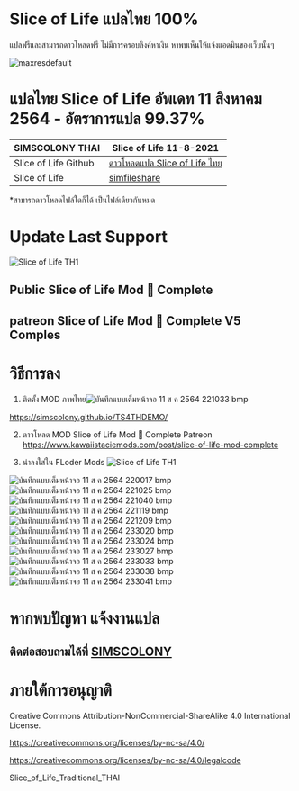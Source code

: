 
# Slice of Life แปลไทย 100% 
แปลฟรีและสามารถดาวโหลดฟรี ไม่มีการครอบลิงค์หาเงิน หาพบเห็นให้แจ้งแอดมินของเว็บนั้นๆ

![maxresdefault](https://user-images.githubusercontent.com/13219372/129072040-c15f7aca-7099-4414-9286-845048d32859.jpg)

# แปลไทย  Slice of Life  อัพเดท 11 สิงหาคม 2564 - อัตราการแปล 99.37%

| SIMSCOLONY THAI|  Slice of Life 11-8-2021|
| ------------- | ------------- |
|  Slice of Life Github| [ดาวโหลดแปล Slice of Life ไทย ](https://github.com/simscolony/Slice_of_Life_Traditional_THAI/raw/main/%5BSIMSCOLONY%5D_Slice%20of%20Life_V1_TH%5B12-8-2021%5D.package) |
|  Slice of Life | [simfileshare](http://www.simfileshare.net/download/2672130/) |

*สามารถดาวโหลดไฟล์ใดก็ได้ เป็นไฟล์เดียวกันหมด
# Update Last Support 

![Slice of Life TH1](https://static.wixstatic.com/media/46c7ed_21b8e7ae02374f57a6a60ec82ace855c~mv2.png/v1/fill/w_940,h_529,al_c,q_95/46c7ed_21b8e7ae02374f57a6a60ec82ace855c~mv2.webp)
## Public  Slice of Life Mod 🍓 Complete
##  patreon  Slice of Life Mod 🍓 Complete V5 Comples


# วิธีการลง
1. ติดตั้ง MOD ภาพไทย![บันทึกแบบเต็มหน้าจอ 11 ส ค  2564 221033 bmp](https://user-images.githubusercontent.com/13219372/129126975-5fbbca14-64f7-4983-aa49-b9bd93f28c21.jpg)

https://simscolony.github.io/TS4THDEMO/

2. ดาวโหลด MOD Slice of Life Mod 🍓 Complete
Patreon https://www.kawaiistaciemods.com/post/slice-of-life-mod-complete


3. นำลงใส่ใน FLoder Mods
![Slice of Life TH1](https://user-images.githubusercontent.com/13219372/129068601-4f4b8be8-1abc-4e03-b49a-fddc25179766.jpg)



![บันทึกแบบเต็มหน้าจอ 11 ส ค  2564 220017 bmp](https://user-images.githubusercontent.com/13219372/129126969-58db66c5-99a6-495a-8968-60efbdabdb81.jpg)
![บันทึกแบบเต็มหน้าจอ 11 ส ค  2564 221025 bmp](https://user-images.githubusercontent.com/13219372/129126973-546d6325-4232-4a6c-9903-3652e85f8ef9.jpg)
![บันทึกแบบเต็มหน้าจอ 11 ส ค  2564 221040 bmp](https://user-images.githubusercontent.com/13219372/129126979-2ffa9cec-2a37-4647-8ec1-abefe2e753c5.jpg)
![บันทึกแบบเต็มหน้าจอ 11 ส ค  2564 221119 bmp](https://user-images.githubusercontent.com/13219372/129126982-20f6963d-e6a1-4ab1-968e-ee08e27e596c.jpg)
![บันทึกแบบเต็มหน้าจอ 11 ส ค  2564 221209 bmp](https://user-images.githubusercontent.com/13219372/129126984-72797d3c-a9a4-486d-9610-744d80d82082.jpg)
![บันทึกแบบเต็มหน้าจอ 11 ส ค  2564 233020 bmp](https://user-images.githubusercontent.com/13219372/129126985-13045193-1cf4-4b29-a816-9daeb66a8c99.jpg)
![บันทึกแบบเต็มหน้าจอ 11 ส ค  2564 233024 bmp](https://user-images.githubusercontent.com/13219372/129126988-d2a39440-52a4-4339-9495-81dfbebd880e.jpg)
![บันทึกแบบเต็มหน้าจอ 11 ส ค  2564 233027 bmp](https://user-images.githubusercontent.com/13219372/129126990-5f8f4cff-d8c9-44ef-8c06-79cd587420a4.jpg)
![บันทึกแบบเต็มหน้าจอ 11 ส ค  2564 233033 bmp](https://user-images.githubusercontent.com/13219372/129126992-0f175803-f251-4b01-805e-492aaf8fb46e.jpg)
![บันทึกแบบเต็มหน้าจอ 11 ส ค  2564 233038 bmp](https://user-images.githubusercontent.com/13219372/129126994-58adb0d7-77c1-4772-a21d-86ed6726fd95.jpg)
![บันทึกแบบเต็มหน้าจอ 11 ส ค  2564 233041 bmp](https://user-images.githubusercontent.com/13219372/129126996-99876197-ca01-4a2b-b084-4d4f91c45af2.jpg)


# หากพบปัญหา แจ้งงานแปล
## ติดต่อสอบถามได้ที่ [SIMSCOLONY](https://www.facebook.com/SimsColony/)

# ภายใต้การอนุญาติ 

Creative Commons Attribution-NonCommercial-ShareAlike 4.0 International License.

https://creativecommons.org/licenses/by-nc-sa/4.0/

https://creativecommons.org/licenses/by-nc-sa/4.0/legalcode


Slice_of_Life_Traditional_THAI
